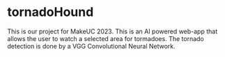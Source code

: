 # tornadoHound
This is our project for MakeUC 2023. This is an AI powered web-app that allows the user to watch a selected area for tormadoes. The tornado detection is done by a VGG Convolutional Neural Network. 
